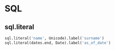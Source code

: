 # SQL

## sql.literal
```py
sql.literal('name', Unicode).label('surname')
sql.literal(dates.end, Date).label('as_of_date')
```
